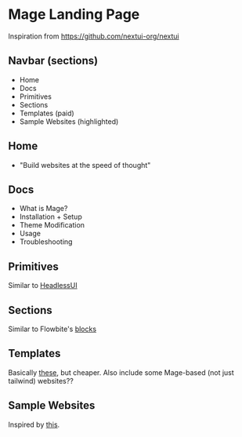 # Mage Landing Page

Inspiration from https://github.com/nextui-org/nextui 

## Navbar (sections)
- Home
- Docs
- Primitives
- Sections
- Templates (paid)
- Sample Websites (highlighted)

## Home
- "Build websites at the speed of thought"

## Docs
- What is Mage?
- Installation + Setup
- Theme Modification
- Usage
- Troubleshooting

## Primitives
Similar to [HeadlessUI](headlessui.com)

## Sections
Similar to Flowbite's [blocks](https://flowbite.com/blocks/)

## Templates
Basically [these](https://tailwindui.com/templates), but cheaper.
Also include some Mage-based (not just tailwind) websites??

## Sample Websites
Inspired by [this](https://tailwindcss.com/showcase).

